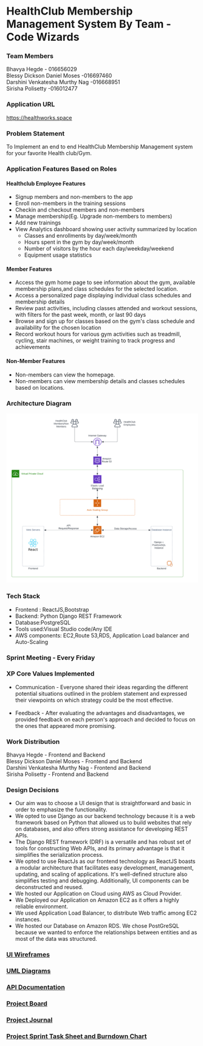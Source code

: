 # HealthClub Membership Management System By Team - Code Wizards

### Team Members <br/>
Bhavya Hegde - 016656029<br/>
Blessy Dickson Daniel Moses -016697460<br/>
Darshini Venkatesha Murthy Nag -016668951<br/>
Sirisha Polisetty -016012477<br/>

### Application URL
https://healthworks.space 

### Problem Statement
To Implement an end to end HealthClub Membership Management system for your favorite Health club/Gym.

### Application Features Based on Roles
#### Healthclub Employee Features
* Signup members and non-members to the app
* Enroll non-members in the training sessions
* Checkin and checkout members and non-members
* Manage membership(Eg. Upgrade non-members to members)
* Add new trainings
* View Analytics dashboard showing user activity summarized by location
  * Classes and enrollments by day/week/month
  * Hours spent in the gym by day/week/month
  * Number of visitors by the hour each day/weekday/weekend
  * Equipment usage statistics


#### Member Features
* Access the gym home page to see information about the gym, available membership plans,and class schedules for the selected location.
* Access a personalized page displaying individual class schedules and membership details
* Review past activities, including classes attended and workout sessions, with filters for the past week, month, or last 90 days
* Browse and sign up for classes based on the gym's class schedule and availability for the chosen location
* Record workout hours for various gym activities such as treadmill, cycling, stair machines, or weight training to track progress and achievements

#### Non-Member Features
* Non-members can view the homepage. 
* Non-members can view membership details and classes schedules based on locations.

### Architecture Diagram
![scr1](Diagrams/HealthClub_Membership_Management_Architecture.png)

### Tech Stack
* Frontend : ReactJS,Bootstrap
* Backend: Python Django REST Framework
* Database:PostgreSQL
* Tools used:Visual Studio code/Any IDE
* AWS components: EC2,Route 53,RDS, Application Load balancer and Auto-Scaling
### Sprint Meeting - Every Friday

### XP Core Values Implemented
* Communication - Everyone shared their ideas regarding the different potential situations outlined in the problem statement and expressed their viewpoints on which strategy could be the most effective. <br/><br/>
* Feedback - After evaluating the advantages and disadvantages, we provided feedback on each person's approach and decided to focus on the ones that appeared more promising. <br/>

### Work Distribution
Bhavya Hegde - Frontend and Backend <br/>
Blessy Dickson Daniel Moses - Frontend and Backend <br/>
Darshini Venkatesha Murthy Nag - Frontend and Backend <br/>
Sirisha Polisetty - Frontend and Backend <br/>

### Design Decisions
* Our aim was to choose a UI design that is straightforward and basic in order to emphasize the functionality.
* We opted to use Django as our backend technology because it is a web framework based on Python that allowed us to build websites that rely on databases, and also offers strong assistance for developing REST APIs.
* The Django REST framework (DRF) is a versatile and has robust set of tools for constructing Web APIs, and its primary advantage is that it simplifies the serialization process.
* We opted to use ReactJs as our frontend technology as ReactJS boasts a modular architecture that facilitates easy development, management, updating, and scaling of applications. It's well-defined structure also simplifies testing and debugging. Additionally, UI components can be deconstructed and reused.
* We hosted our Application on Cloud using AWS as Cloud Provider.
* We Deployed our Application on Amazon EC2 as it offers a highly reliable environment.
* We used Application Load Balancer, to distribute Web traffic among EC2 instances.
* We hosted our Database on Amazon RDS. We chose PostGreSQL because we wanted to enforce the relationships between entities and as most of the data was structured.

### [UI Wireframes](https://github.com/gopinathsjsu/team-project-code-wizards/tree/main/UI%20Wireframework)

### [UML Diagrams](https://github.com/gopinathsjsu/team-project-code-wizards/tree/main/Diagrams)

### [API Documentation](https://docs.google.com/document/d/1L-xuCkBWL0NLYotEjAiYUzciYYHsNrZPEX1D7LG0Pvs/)

### [Project Board](https://github.com/orgs/gopinathsjsu/projects/75)

### [Project Journal](https://docs.google.com/spreadsheets/d/1Bi0zrF7mX-q2RkM4P8W8K3kymJNO0gGT/)

### [Project Sprint Task Sheet and Burndown Chart](https://docs.google.com/spreadsheets/d/1gh1m1cc37O5jzcjil8OEjS9EB_Ar_FAh/)

